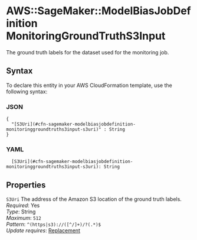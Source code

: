 # AWS::SageMaker::ModelBiasJobDefinition MonitoringGroundTruthS3Input<a name="aws-properties-sagemaker-modelbiasjobdefinition-monitoringgroundtruths3input"></a>

The ground truth labels for the dataset used for the monitoring job\.

## Syntax<a name="aws-properties-sagemaker-modelbiasjobdefinition-monitoringgroundtruths3input-syntax"></a>

To declare this entity in your AWS CloudFormation template, use the following syntax:

### JSON<a name="aws-properties-sagemaker-modelbiasjobdefinition-monitoringgroundtruths3input-syntax.json"></a>

```
{
  "[S3Uri](#cfn-sagemaker-modelbiasjobdefinition-monitoringgroundtruths3input-s3uri)" : String
}
```

### YAML<a name="aws-properties-sagemaker-modelbiasjobdefinition-monitoringgroundtruths3input-syntax.yaml"></a>

```
  [S3Uri](#cfn-sagemaker-modelbiasjobdefinition-monitoringgroundtruths3input-s3uri): String
```

## Properties<a name="aws-properties-sagemaker-modelbiasjobdefinition-monitoringgroundtruths3input-properties"></a>

`S3Uri` <a name="cfn-sagemaker-modelbiasjobdefinition-monitoringgroundtruths3input-s3uri"></a>
The address of the Amazon S3 location of the ground truth labels\.  
_Required_: Yes  
_Type_: String  
_Maximum_: `512`  
_Pattern_: `^(https|s3)://([^/]+)/?(.*)$`  
_Update requires_: [Replacement](https://docs.aws.amazon.com/AWSCloudFormation/latest/UserGuide/using-cfn-updating-stacks-update-behaviors.html#update-replacement)
